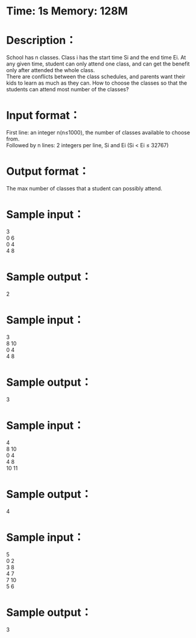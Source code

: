 # Time: 1s  Memory: 128M

# Description：
School has n classes. Class i has the start time Si and the end time Ei. At any given time, student can only attend one class, and can get the benefit only after attended the whole class.<br> 
There are conflicts between the class schedules, and parents want their kids to learn as much as they can. How to choose the classes so that the students can attend most number of the classes?<br> 

# Input format：
First line: an integer n(n≤1000), the number of classes available to choose from.<br> 
Followed by n lines: 2 integers per line, Si and Ei (Si < Ei ≤ 32767)<br> 

# Output format：
The max number of classes that a student can possibly attend.<br> 

# Sample input：
3<br>
0 6<br>
0 4<br>
4 8<br>

# Sample output：
2<br>

# Sample input：
3<br>
8 10<br>
0 4<br>
4 8<br>

# Sample output：
3<br>

# Sample input：
4<br>
8 10<br>
0 4<br>
4 8<br>
10 11<br>

# Sample output：
4<br>

# Sample input：
5<br>
0 2<br>
3 8<br>
4 7<br>
7 10<br>
5 6<br>

# Sample output：
3<br>
